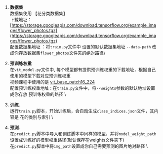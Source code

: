 1. **数据集** \
   数据集使用 【花分类数据集】 \
   下载地址：[https://storage.googleapis.com/download.tensorflow.org/example_images/flower_photos.tgz](https://storage.googleapis.com/download.tensorflow.org/example_images/flower_photos.tgz) \
   配置数据集地址 ：将`train.py`文件中 设置的默认数据集地址 `--data-path` 改成你存放数据集`flower_photos`文件夹的绝对路径\

2. **预训练权重**   \
   在`vit_model.py`文件中, 每个模型都有提供预训练权重的下载地址，根据自己使用的模型下载对应预训练权重 \
   视频课程中使用的是 [vit_base_patch16_224](https://github.com/rwightman/pytorch-image-models/releases/download/v0.1-vitjx/jx_vit_base_patch16_224_in21k-e5005f0a.pth) \
   配置预训练权重地址 : 在`train.py`文件中，将`--weights`参数的默认地址设置成你存放 预训练权重的路径 \
   

3. **训练**. \
   运行`train.py`脚本，开始训练后，会自动生成`class_indices.json`文件，其内容是 花的类别与索引 \


4. **预测**. \
   在`predict.py`脚本中导入和训练脚本中同样的模型，并将`model_weight_path`设置成训练好的模型权重路径(默认保存在weights文件夹下) \
   在`predict.py`脚本中将`img_path`设置成你自己需要预测的图片绝对路径 \


